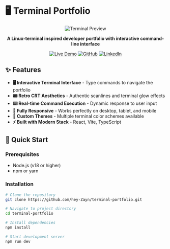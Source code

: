 # 🖥️ Terminal Portfolio

<div align="center">

![Terminal Preview](https://via.placeholder.com/800x400/0f0f0f/00ff00?text=Terminal+Portfolio+Preview) <!-- Replace with your actual screenshot -->

**A Linux-terminal inspired developer portfolio with interactive command-line interface**

[![Live Demo](https://img.shields.io/badge/Live_Demo-00ff00?style=for-the-badge&logo=vercel&logoColor=white)](https://your-portfolio.vercel.app)
[![GitHub](https://img.shields.io/badge/GitHub-181717?style=for-the-badge&logo=github&logoColor=white)](https://github.com/hey-Zayn)
[![LinkedIn](https://img.shields.io/badge/LinkedIn-0077B5?style=for-the-badge&logo=linkedin&logoColor=white)](https://linkedin.com/in/zayn-butt)

</div>

## ✨ Features

- **🖥️ Interactive Terminal Interface** - Type commands to navigate the portfolio
- **📟 Retro CRT Aesthetics** - Authentic scanlines and terminal glow effects
- **⌨️ Real-time Command Execution** - Dynamic response to user input
- **📱 Fully Responsive** - Works perfectly on desktop, tablet, and mobile
- **🎨 Custom Themes** - Multiple terminal color schemes available
- **⚡ Built with Modern Stack** - React, Vite, TypeScript

## 🚀 Quick Start

### Prerequisites
- Node.js (v18 or higher)
- npm or yarn

### Installation

```bash
# Clone the repository
git clone https://github.com/hey-Zayn/terminal-portfolio.git

# Navigate to project directory
cd terminal-portfolio

# Install dependencies
npm install

# Start development server
npm run dev